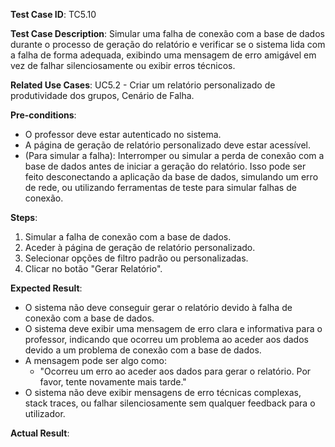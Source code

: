**Test Case ID**: TC5.10

**Test Case Description**: Simular uma falha de conexão com a base de dados durante o processo de geração do relatório e verificar se o sistema lida com a falha de forma adequada, exibindo uma mensagem de erro amigável em vez de falhar silenciosamente ou exibir erros técnicos.  

**Related Use Cases**: UC5.2 - Criar um relatório personalizado de produtividade dos grupos, Cenário de Falha.  

**Pre-conditions**:  

- O professor deve estar autenticado no sistema.  
- A página de geração de relatório personalizado deve estar acessível.  
- (Para simular a falha): Interromper ou simular a perda de conexão com a base de dados antes de iniciar a geração do relatório. Isso pode ser feito desconectando a aplicação da base de dados, simulando um erro de rede, ou utilizando ferramentas de teste para simular falhas de conexão.  

**Steps**:  

1. Simular a falha de conexão com a base de dados.  
2. Aceder à página de geração de relatório personalizado.  
3. Selecionar opções de filtro padrão ou personalizadas.  
4. Clicar no botão "Gerar Relatório".  

**Expected Result**:  

- O sistema não deve conseguir gerar o relatório devido à falha de conexão com a base de dados.  
- O sistema deve exibir uma mensagem de erro clara e informativa para o professor, indicando que ocorreu um problema ao aceder aos dados devido a um problema de conexão com a base de dados.  
- A mensagem pode ser algo como:  
  - "Ocorreu um erro ao aceder aos dados para gerar o relatório. Por favor, tente novamente mais tarde."  
- O sistema não deve exibir mensagens de erro técnicas complexas, stack traces, ou falhar silenciosamente sem qualquer feedback para o utilizador.  

**Actual Result**: